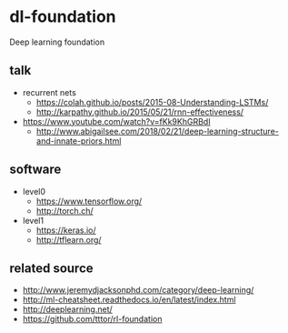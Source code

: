 # dl-foundation
Deep learning foundation

## talk
* recurrent nets
  * https://colah.github.io/posts/2015-08-Understanding-LSTMs/
  * http://karpathy.github.io/2015/05/21/rnn-effectiveness/
* https://www.youtube.com/watch?v=fKk9KhGRBdI
  * http://www.abigailsee.com/2018/02/21/deep-learning-structure-and-innate-priors.html

## software
* level0
  * https://www.tensorflow.org/
  * http://torch.ch/
* level1
  * https://keras.io/
  * http://tflearn.org/

## related source
* http://www.jeremydjacksonphd.com/category/deep-learning/
* http://ml-cheatsheet.readthedocs.io/en/latest/index.html
* http://deeplearning.net/
* https://github.com/tttor/rl-foundation
